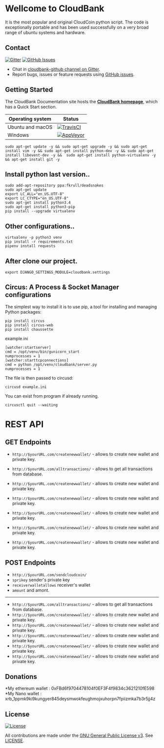 # Wellcome to CloudBank

It is the most popular and original CloudCoin python script. The code is exceptionally portable and has been used successfully on a very broad range of ubuntu systems and hardware.

## Contact

[![Gitter](https://img.shields.io/gitter/room/nwjs/nw.js.svg)](https://gitter.im/cloudbank-github/)
[![GitHub Issues](https://img.shields.io/badge/open%20issues-0-yellow.svg)](https://github.com/omgbbqhaxx/CloudBank/issues)

- Chat in [cloudbank-github channel on Gitter](https://gitter.im/cloudbank-github).
- Report bugs, issues or feature requests using [GitHub issues](issues/new).



## Getting Started

The CloudBank Documentation site hosts the **[CloudBank homepage](http://cloudbankproject.com/)**, which
has a Quick Start section.

Operating system | Status
---------------- | ----------
Ubuntu and macOS | [![TravisCI](https://img.shields.io/badge/build-passing-brightgreen.svg)](https://travis-ci.org/cloudbank/cloudbank-github)
Windows          | [![AppVeyor](https://img.shields.io/badge/build-passing-brightgreen.svg)](https://ci.appveyor.com/project/cloudbank/cloudbank-github)


```shell
sudo apt-get update -y && sudo apt-get upgrade -y && sudo apt-get install vim -y && sudo apt-get install python-dev -y && sudo apt-get install libevent-dev -y &&  sudo apt-get install python-virtualenv -y && apt-get install git -y
```



## Install python last version..

```shell
sudo add-apt-repository ppa:fkrull/deadsnakes
sudo apt-get update
export LC_ALL="en_US.UTF-8"
export LC_CTYPE="en_US.UTF-8"
sudo apt-get install python3.4
sudo apt-get install python3-pip
pip install --upgrade virtualenv
```

## Other configurations..

```shell
virtualenv -p python3 venv
pip install -r requirements.txt
pipenv install requests
```


## After clone our project.

```shell
export DJANGO_SETTINGS_MODULE=cloudbank.settings
```




## Circus: A Process & Socket Manager configurations
The simplest way to install it is to use pip, a tool for installing and managing Python packages:
```shell
pip install circus
pip install circus-web
pip install chaussette
```

example.ini
```shell
[watcher:startserver]
cmd = /opt/venv/bin/gunicorn_start
numprocesses = 1
[watcher:starttcpconnections]
cmd = python /opt/venv/cloudbank/server.py
numprocesses = 1
```

The file is then passed to circusd:
```shell
circusd example.ini
```

You can exist from program if already running.
```shell
circusctl quit --waiting
```

# REST API

## GET Endpoints
 * `http://$yourURL.com/createnewwallet/` - allows to create new wallet and private key.

 * `http://$yourURL.com/alltransactions/` - allows to get all transactions from database.
 * `http://$yourURL.com/createnewwallet/` - allows to create new wallet and private key.
 * `http://$yourURL.com/createnewwallet/` - allows to create new wallet and private key.
 * `http://$yourURL.com/createnewwallet/` - allows to create new wallet and private key.
 * `http://$yourURL.com/createnewwallet/` - allows to create new wallet and private key.
 * `http://$yourURL.com/createnewwallet/` - allows to create new wallet and private key.


## POST Endpoints
  * `http://$yourURL.com/sendcloudcoin/`
  * `sprikey` sender's private key
  * `receiverwalletallows`  receiver's wallet
  * `amount`  and amont.
  ___

  * `http://$yourURL.com/alltransactions/` - allows to get all transactions from database.
  * `http://$yourURL.com/createnewwallet/` - allows to create new wallet and private key.
  * `http://$yourURL.com/createnewwallet/` - allows to create new wallet and private key.
  * `http://$yourURL.com/createnewwallet/` - allows to create new wallet and private key.
  * `http://$yourURL.com/createnewwallet/` - allows to create new wallet and private key.
  * `http://$yourURL.com/createnewwallet/` - allows to create new wallet and private key.


## Donations
  *My ethereum wallet : 0xFBd6f9704478104f0EF3F4f9834c3621210fE598
  *My Nano wallet : xrb_1ppmk9ki9kungyer845deysmwokfeughmojxuhorpn7fpiizmka7b3r5jj4z

## License

[![License](https://img.shields.io/github/license/ethereum/cpp-ethereum.svg)](LICENSE)

All contributions are made under the [GNU General Public License v3](https://www.gnu.org/licenses/gpl-3.0.en.html). See [LICENSE](LICENSE).
